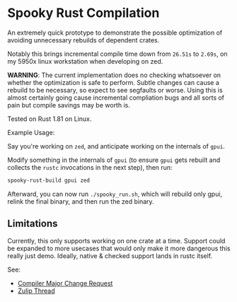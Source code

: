 # Spooky Rust Compilation

An extremely quick prototype to demonstrate the possible optimization of avoiding unnecessary
rebuilds of dependent crates.

Notably this brings incremental compile time down from `26.51s` to `2.69s`, on my 5950x linux workstation when developing on zed.


**WARNING**: The current implementation does no checking whatsoever on whether the optimization
is safe to perform. Subtle changes can cause a rebuild to be necessary, so expect to see segfaults or worse.
Using this is almost certainly going cause incremental compliation bugs and all sorts of pain but compile savings may be worth is.

Tested on Rust 1.81 on Linux.

Example Usage:

Say you're working on `zed`, and anticipate working on the internals of `gpui`.

Modify something in the internals of `gpui` (to ensure `gpui` gets rebuilt and collects
the `rustc` invocations in the next step), then run:

```sh
spooky-rust-build gpui zed
```

Afterward, you can now run `./spooky_run.sh`, which will rebuild only gpui, relink the final binary, and then run the zed binary.

## Limitations

Currently, this only supports working on one crate at a time. Support could be expanded to more usecases that would only make
it more dangerous this really just demo. Ideally, native & checked support lands in rustc itself.

See:
- [Compiler Major Change Request](https://github.com/rust-lang/compiler-team/issues/790)
- [Zulip Thread](https://rust-lang.zulipchat.com/#narrow/stream/233931-t-compiler.2Fmajor-changes/topic/Relink.2C.20don't.20rebuild.20compiler-team.23790)